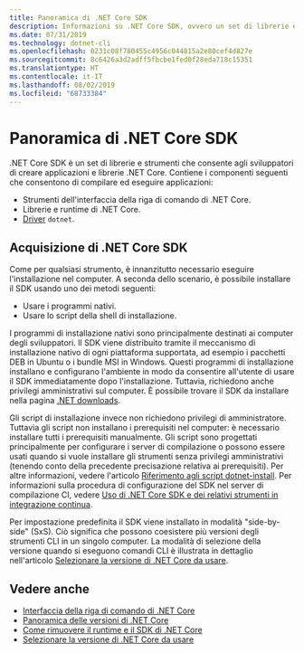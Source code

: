 ```yaml
---
title: Panoramica di .NET Core SDK
description: Informazioni su .NET Core SDK, ovvero un set di librerie e strumenti usati per creare progetti .NET Core.
ms.date: 07/31/2019
ms.technology: dotnet-cli
ms.openlocfilehash: 0231c08f780455c4956c044815a2e80cef4d827e
ms.sourcegitcommit: 8c6426a3d2adff5fbcbe1fed0f28eda718c15351
ms.translationtype: HT
ms.contentlocale: it-IT
ms.lasthandoff: 08/02/2019
ms.locfileid: "68733384"
---
```

# <a name="net-core-sdk-overview"></a>Panoramica di .NET Core SDK

.NET Core SDK è un set di librerie e strumenti che consente agli sviluppatori di creare applicazioni e librerie .NET Core. Contiene i componenti seguenti che consentono di compilare ed eseguire applicazioni:

- Strumenti dell'interfaccia della riga di comando di .NET Core.
- Librerie e runtime di .NET Core.
- [Driver](tools/index.md#driver) `dotnet`.

## <a name="acquiring-the-net-core-sdk"></a>Acquisizione di .NET Core SDK

Come per qualsiasi strumento, è innanzitutto necessario eseguire l'installazione nel computer. A seconda dello scenario, è possibile installare il SDK usando uno dei metodi seguenti:

- Usare i programmi nativi.
- Usare lo script della shell di installazione.

I programmi di installazione nativi sono principalmente destinati ai computer degli sviluppatori. Il SDK viene distribuito tramite il meccanismo di installazione nativo di ogni piattaforma supportata, ad esempio i pacchetti DEB in Ubuntu o i bundle MSI in Windows. Questi programmi di installazione installano e configurano l'ambiente in modo da consentire all'utente di usare il SDK immediatamente dopo l'installazione. Tuttavia, richiedono anche privilegi amministrativi sul computer. È possibile trovare il SDK da installare nella pagina [.NET downloads](https://dotnet.microsoft.com/download).

Gli script di installazione invece non richiedono privilegi di amministratore. Tuttavia gli script non installano i prerequisiti nel computer: è necessario installare tutti i prerequisiti manualmente. Gli script sono progettati principalmente per configurare i server di compilazione o possono essere usati quando si vuole installare gli strumenti senza privilegi amministrativi (tenendo conto della precedente precisazione relativa ai prerequisiti). Per altre informazioni, vedere l'articolo [Riferimento agli script dotnet-install](tools/dotnet-install-script.md). Per informazioni sulla procedura di configurazione del SDK nel server di compilazione CI, vedere [Uso di .NET Core SDK e dei relativi strumenti in integrazione continua](tools/using-ci-with-cli.md).

Per impostazione predefinita il SDK viene installato in modalità "side-by-side" (SxS). Ciò significa che possono coesistere più versioni degli strumenti CLI in un singolo computer. La modalità di selezione della versione quando si eseguono comandi CLI è illustrata in dettaglio nell'articolo [Selezionare la versione di .NET Core da usare](versions/selection.md).

## <a name="see-also"></a>Vedere anche

- [Interfaccia della riga di comando di .NET Core](tools/index.md)
- [Panoramica delle versioni di .NET Core](versions/index.md)
- [Come rimuovere il runtime e il SDK di .NET Core](versions/remove-runtime-sdk-versions.md)
- [Selezionare la versione di .NET Core da usare](versions/selection.md)
